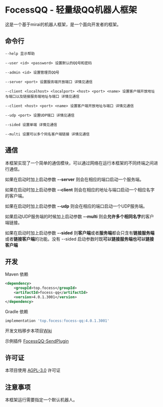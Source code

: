 # FocessQQ - 轻量级QQ机器人框架
这是一个基于mirai的机器人框架，是一个面向开发者的框架。

## 命令行

```
--help 显示帮助

--user <id> <password> 设置默认的QQ号和密码

--admin <id> 设置管理员QQ号

--server <port> 设置服务端开放端口 详情见通信

--client <localhost> <localport> <host> <port> <name> 设置客户端开放地址与端口以及链接服务端地址与端口 详情见通信

--client <host> <port> <name> 设置客户端开放地址与端口 详情见通信

--udp <port> 设置UDP端口 详情见通信

--sided 设置单端 详情见通信

--multi 设置可以多个同名客户端链接 详情见通信
```


## 通信

本框架实现了一个简单的通信模块，可以通过网络在运行本框架的不同终端之间进行通信。

如果在启动时加上启动参数 **--server** 则会在相应的端口启动一个服务端。

如果在启动时加上启动参数 **--client** 则会在相应的地址与端口启动一个相应名字的客户端。

如果在启动时加上启动参数 **--udp** 则会在相应的端口启动一个UDP服务端。

如果启动UDP服务端的时候加上启动参数 **--multi** 则会**允许多个相同名字**的客户端链接。

如果在启动时加上启动参数 **--sided** 则**客户端**或者**服务端**都会只含有**链接服务端**或者**链接客户端**的功能。没有 --sided 启动参数时既**可以链接服务端也可以链接客户端**



## 开发

Maven 依赖
```xml
<dependency>
    <groupId>top.focess</groupId>
    <artifactId>focess-qq</artifactId>
    <version>4.0.1.3001</version>
</dependency>
```

Gradle 依赖
```gradle
implementation 'top.focess:focess-qq:4.0.1.3001'
```

开发文档移步本项目[Wiki](https://github.com/MIdCoard/MiraiQQ/wiki)

示例插件 [FocessQQ-SendPlugin](https://github.com/MidCoard/FocessQQ-SendPlugin)

## 许可证
本项目使用 [AGPL-3.0](https://www.gnu.org/licenses/agpl-3.0.html) 许可证

## 注意事项
本框架运行需要指定一个默认机器人。




